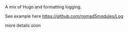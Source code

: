 A mix of Hugo and formatting logging.

See example here https://github.com/nomad5modules/Log

more details soon